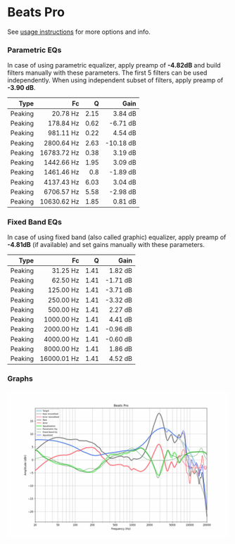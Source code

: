 # Beats Pro
See [usage instructions](https://github.com/jaakkopasanen/AutoEq#usage) for more options and info.

### Parametric EQs
In case of using parametric equalizer, apply preamp of **-4.82dB** and build filters manually
with these parameters. The first 5 filters can be used independently.
When using independent subset of filters, apply preamp of **-3.90 dB**.

| Type    | Fc          |    Q | Gain      |
|--------:|------------:|-----:|----------:|
| Peaking | 20.78 Hz    | 2.15 | 3.84 dB   |
| Peaking | 178.84 Hz   | 0.62 | -6.71 dB  |
| Peaking | 981.11 Hz   | 0.22 | 4.54 dB   |
| Peaking | 2800.64 Hz  | 2.63 | -10.18 dB |
| Peaking | 16783.72 Hz | 0.38 | 3.19 dB   |
| Peaking | 1442.66 Hz  | 1.95 | 3.09 dB   |
| Peaking | 1461.46 Hz  | 0.8  | -1.89 dB  |
| Peaking | 4137.43 Hz  | 6.03 | 3.04 dB   |
| Peaking | 6706.57 Hz  | 5.58 | -2.98 dB  |
| Peaking | 10630.62 Hz | 1.85 | 0.81 dB   |

### Fixed Band EQs
In case of using fixed band (also called graphic) equalizer, apply preamp of **-4.81dB**
(if available) and set gains manually with these parameters.

| Type    | Fc          |    Q | Gain     |
|--------:|------------:|-----:|---------:|
| Peaking | 31.25 Hz    | 1.41 | 1.82 dB  |
| Peaking | 62.50 Hz    | 1.41 | -1.71 dB |
| Peaking | 125.00 Hz   | 1.41 | -3.71 dB |
| Peaking | 250.00 Hz   | 1.41 | -3.32 dB |
| Peaking | 500.00 Hz   | 1.41 | 2.27 dB  |
| Peaking | 1000.00 Hz  | 1.41 | 4.41 dB  |
| Peaking | 2000.00 Hz  | 1.41 | -0.96 dB |
| Peaking | 4000.00 Hz  | 1.41 | -0.60 dB |
| Peaking | 8000.00 Hz  | 1.41 | 1.86 dB  |
| Peaking | 16000.01 Hz | 1.41 | 4.52 dB  |

### Graphs
![](./Beats%20Pro.png)